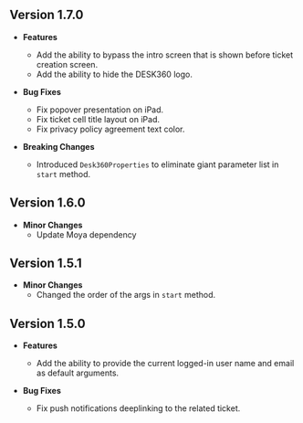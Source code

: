 ## Version 1.7.0

- **Features**
  - Add the ability to bypass the intro screen that is shown before ticket creation screen.
  - Add the ability to hide the DESK360 logo.

- **Bug Fixes**
  - Fix popover presentation on iPad.
  - Fix ticket cell title layout on iPad.
  - Fix privacy policy agreement text color.

- **Breaking Changes**
  - Introduced `Desk360Properties` to eliminate giant parameter list in `start` method.

## Version 1.6.0

- **Minor Changes**
  - Update Moya dependency

## Version 1.5.1

- **Minor Changes**
  - Changed the order of the args in `start` method.

## Version 1.5.0

- **Features**
  - Add the ability to provide the current logged-in user name and email as default arguments.

- **Bug Fixes**
  - Fix push notifications deeplinking to the related ticket.